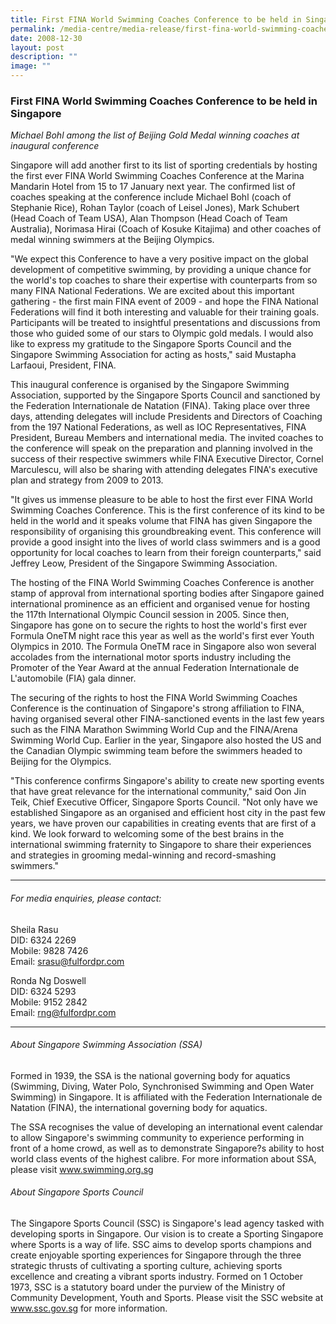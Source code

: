 ```yaml
---
title: First FINA World Swimming Coaches Conference to be held in Singapore
permalink: /media-centre/media-release/first-fina-world-swimming-coaches-conference-to-be-held-in-singapore/
date: 2008-12-30
layout: post
description: ""
image: ""
---
```

### **First FINA World Swimming Coaches Conference to be held in Singapore**

_Michael Bohl among the list of Beijing Gold Medal winning coaches at inaugural conference_

Singapore will add another first to its list of sporting credentials by hosting the first ever FINA World Swimming Coaches Conference at the Marina Mandarin Hotel from 15 to 17 January next year. The confirmed list of coaches speaking at the conference include Michael Bohl (coach of Stephanie Rice), Rohan Taylor (coach of Leisel Jones), Mark Schubert (Head Coach of Team USA), Alan Thompson (Head Coach of Team Australia), Norimasa Hirai (Coach of Kosuke Kitajima) and other coaches of medal winning swimmers at the Beijing Olympics.

"We expect this Conference to have a very positive impact on the global development of competitive swimming, by providing a unique chance for the world's top coaches to share their expertise with counterparts from so many FINA National Federations. We are excited about this important gathering - the first main FINA event of 2009 - and hope the FINA National Federations will find it both interesting and valuable for their training goals. Participants will be treated to insightful presentations and discussions from those who guided some of our stars to Olympic gold medals. I would also like to express my gratitude to the Singapore Sports Council and the Singapore Swimming Association for acting as hosts," said Mustapha Larfaoui, President, FINA.

This inaugural conference is organised by the Singapore Swimming Association, supported by the Singapore Sports Council and sanctioned by the Federation Internationale de Natation (FINA). Taking place over three days, attending delegates will include Presidents and Directors of Coaching from the 197 National Federations, as well as IOC Representatives, FINA President, Bureau Members and international media. The invited coaches to the conference will speak on the preparation and planning involved in the success of their respective swimmers while FINA Executive Director, Cornel Marculescu, will also be sharing with attending delegates FINA's executive plan and strategy from 2009 to 2013.

"It gives us immense pleasure to be able to host the first ever FINA World Swimming Coaches Conference. This is the first conference of its kind to be held in the world and it speaks volume that FINA has given Singapore the responsibility of organising this groundbreaking event. This conference will provide a good insight into the lives of world class swimmers and is a good opportunity for local coaches to learn from their foreign counterparts," said Jeffrey Leow, President of the Singapore Swimming Association.

The hosting of the FINA World Swimming Coaches Conference is another stamp of approval from international sporting bodies after Singapore gained international prominence as an efficient and organised venue for hosting the 117th International Olympic Council session in 2005. Since then, Singapore has gone on to secure the rights to host the world's first ever Formula OneTM night race this year as well as the world's first ever Youth Olympics in 2010. The Formula OneTM race in Singapore also won several accolades from the international motor sports industry including the Promoter of the Year Award at the annual Federation Internationale de L'automobile (FIA) gala dinner.

The securing of the rights to host the FINA World Swimming Coaches Conference is the continuation of Singapore's strong affiliation to FINA, having organised several other FINA-sanctioned events in the last few years such as the FINA Marathon Swimming World Cup and the FINA/Arena Swimming World Cup. Earlier in the year, Singapore also hosted the US and the Canadian Olympic swimming team before the swimmers headed to Beijing for the Olympics.

"This conference confirms Singapore's ability to create new sporting events that have great relevance for the international community," said Oon Jin Teik, Chief Executive Officer, Singapore Sports Council. "Not only have we established Singapore as an organised and efficient host city in the past few years, we have proven our capabilities in creating events that are first of a kind. We look forward to welcoming some of the best brains in the international swimming fraternity to Singapore to share their experiences and strategies in grooming medal-winning and record-smashing swimmers."

---

###### For media enquiries, please contact:

Sheila Rasu
<br>
DID: 6324 2269
<br>
Mobile: 9828 7426
<br>
Email: [srasu@fulfordpr.com](mailto:srasu@fulfordpr.com)

Ronda Ng Doswell
<br>
DID: 6324 5293
<br>
Mobile: 9152 2842
<br>
Email: [rng@fulfordpr.com](mailto:rng@fulfordpr.com)

---

###### About Singapore Swimming Association (SSA)
Formed in 1939, the SSA is the national governing body for aquatics (Swimming, Diving, Water Polo, Synchronised Swimming and Open Water Swimming) in Singapore. It is affiliated with the Federation Internationale de Natation (FINA), the international governing body for aquatics.

The SSA recognises the value of developing an international event calendar to allow Singapore's swimming community to experience performing in front of a home crowd, as well as to demonstrate Singapore?s ability to host world class events of the highest calibre. For more information about SSA, please visit www.swimming.org.sg

###### About Singapore Sports Council
The Singapore Sports Council (SSC) is Singapore's lead agency tasked with developing sports in Singapore. Our vision is to create a Sporting Singapore where Sports is a way of life. SSC aims to develop sports champions and create enjoyable sporting experiences for Singapore through the three strategic thrusts of cultivating a sporting culture, achieving sports excellence and creating a vibrant sports industry. Formed on 1 October 1973, SSC is a statutory board under the purview of the Ministry of Community Development, Youth and Sports. Please visit the SSC website at www.ssc.gov.sg for more information.